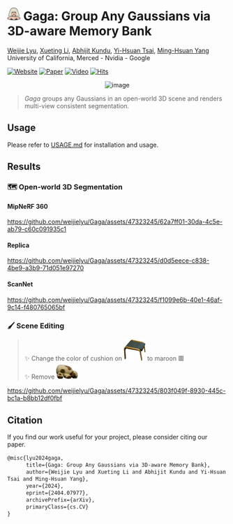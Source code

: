 # <img alt="image" src='media/lady-gaga.png' height="30px"> Gaga: Group Any Gaussians via 3D-aware Memory Bank

[Weijie Lyu](https://weijielyu.github.io/), [Xueting Li](https://sunshineatnoon.github.io/), [Abhijit Kundu](https://abhijitkundu.info/), [Yi-Hsuan Tsai](https://sites.google.com/site/yihsuantsai/), [Ming-Hsuan Yang](https://faculty.ucmerced.edu/mhyang/)<br>
University of California, Merced - Nvidia - Google

[![Website](https://img.shields.io/badge/Website-Gaga?logo=googlechrome&logoColor=hsl(204%2C%2086%25%2C%2053%25)&label=Gaga&labelColor=%23f5f5dc&color=hsl(204%2C%2086%25%2C%2053%25))](https://www.gaga.gallery/)
[![Paper](https://img.shields.io/badge/Paper-arXiv?logo=arxiv&logoColor=%23B31B1B&label=arXiv&labelColor=%23f5f5dc&color=%23B31B1B)](https://arxiv.org/abs/2404.07977)
[![Video](https://img.shields.io/badge/Video-YouTube?logo=youtube&logoColor=%23FF0000&label=YouTube&labelColor=%23f5f5dc&color=%23FF0000)](https://www.youtube.com/watch?v=rqs5BuVFOok)
[![Hits](https://hits.seeyoufarm.com/api/count/incr/badge.svg?url=https%3A%2F%2Fgithub.com%2Fweijielyu%2FGaga&count_bg=%2379C83D&title_bg=%23F5F5DC&icon=github.svg&icon_color=%2379C83D&title=🔎&edge_flat=false)](https://hits.seeyoufarm.com)

<div align='center'>
<img alt="image" src='media/teaser.png'>
</div>

> *Gaga* groups any Gaussians in an open-world 3D scene and renders multi-view consistent segmentation.<br>

## Usage
Please refer to [USAGE.md](https://github.com/weijielyu/Gaga/blob/main/USAGE.md) for installation and usage.

## Results

### 🗺️ Open-world 3D Segmentation

#### MipNeRF 360

https://github.com/weijielyu/Gaga/assets/47323245/62a7ff01-30da-4c5e-ab79-c60c091935c1

#### Replica

https://github.com/weijielyu/Gaga/assets/47323245/d0d5eece-c838-4be9-a3b9-71d051e97270

#### ScanNet

https://github.com/weijielyu/Gaga/assets/47323245/f1099e6b-40e1-46af-9c14-f480765065bf

### 🖌️ Scene Editing

> ✨ Change the color of cushion on <img src="media/footstool.png" width="50"> to maroon 🟥<br>
> ✨ Remove <img src="media/stuffed.png" width="50">

https://github.com/weijielyu/Gaga/assets/47323245/803f049f-8930-445c-bc1a-b8bb12df0fbf

## Citation

If you find our work useful for your project, please consider citing our paper.

```
@misc{lyu2024gaga,
      title={Gaga: Group Any Gaussians via 3D-aware Memory Bank}, 
      author={Weijie Lyu and Xueting Li and Abhijit Kundu and Yi-Hsuan Tsai and Ming-Hsuan Yang},
      year={2024},
      eprint={2404.07977},
      archivePrefix={arXiv},
      primaryClass={cs.CV}
}
```
